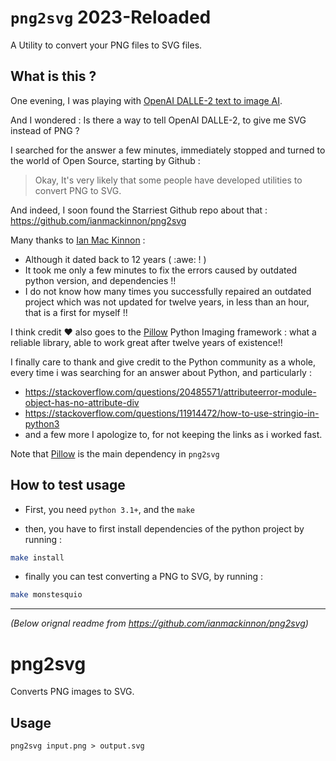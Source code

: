 # `png2svg` 2023-Reloaded 

A Utility to convert your PNG files to SVG files.

## What is this ?

One evening, I was playing with [OpenAI DALLE-2 text to image AI](https://labs.openai.com/).

And I wondered : Is there a way to tell OpenAI DALLE-2, to give me SVG instead of PNG ?

I searched for the answer a few minutes, immediately stopped and turned to the world of Open Source, starting by Github :

> Okay, It's very likely that some people have developed utilities to convert PNG to SVG.

And indeed, I soon found the Starriest Github repo about that : https://github.com/ianmackinnon/png2svg

Many thanks to [Ian Mac Kinnon](https://github.com/ianmackinnon) : 
* Although it dated back to 12 years ( :awe: ! )
* It took me only a few minutes to fix the errors caused by outdated python version, and dependencies !! 
* I do not know how many times you successfully repaired an outdated project which was not updated for twelve years, in less than an hour, that is a first for myself !!

I think credit :heart: also goes to the [Pillow](https://pillow.readthedocs.io/en/stable/) Python Imaging framework : what a reliable library, able to work great after twelve years of existence!!


I finally care to thank and give credit to the Python community as a whole, every time i was searching for an answer about Python, and particularly : 

* https://stackoverflow.com/questions/20485571/attributeerror-module-object-has-no-attribute-div
* https://stackoverflow.com/questions/11914472/how-to-use-stringio-in-python3
* and a few more I apologize to, for not keeping the links as i worked fast.

Note that [Pillow](https://github.com/python-pillow/Pillow) is the main dependency in `png2svg`

## How to test usage

* First, you need `python 3.1+`, and the `make`

* then, you have to first install dependencies of the python project by running : 

```bash
make install
```

* finally you can test converting a PNG to SVG, by running : 

```bash
make monstesquio
```

---

_(Below orignal readme from https://github.com/ianmackinnon/png2svg)_

# png2svg

Converts PNG images to SVG.

## Usage

    png2svg input.png > output.svg